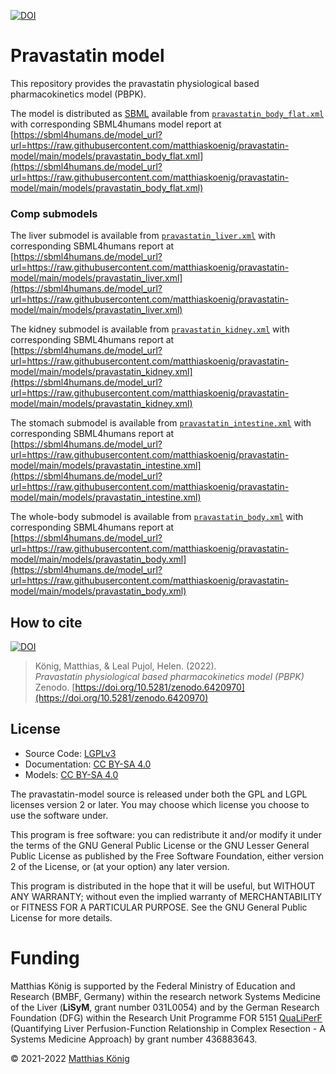 [![DOI](https://zenodo.org/badge/DOI/10.5281/zenodo.6420970.svg)](https://doi.org/10.5281/zenodo.6420970)

# Pravastatin model
This repository provides the pravastatin physiological based pharmacokinetics model (PBPK).


The model is distributed as [SBML](http://sbml.org) available from [`pravastatin_body_flat.xml`](./models/pravastatin_body_flat.xml) with 
corresponding SBML4humans model report at [https://sbml4humans.de/model_url?url=https://raw.githubusercontent.com/matthiaskoenig/pravastatin-model/main/models/pravastatin_body_flat.xml](https://sbml4humans.de/model_url?url=https://raw.githubusercontent.com/matthiaskoenig/pravastatin-model/main/models/pravastatin_body_flat.xml)

### Comp submodels
The liver submodel is available from [`pravastatin_liver.xml`](./models/pravastatin_liver.xml) with corresponding SBML4humans report at
[https://sbml4humans.de/model_url?url=https://raw.githubusercontent.com/matthiaskoenig/pravastatin-model/main/models/pravastatin_liver.xml](https://sbml4humans.de/model_url?url=https://raw.githubusercontent.com/matthiaskoenig/pravastatin-model/main/models/pravastatin_liver.xml)

The kidney submodel is available from [`pravastatin_kidney.xml`](./models/pravastatin_kidney.xml) with corresponding SBML4humans report at
[https://sbml4humans.de/model_url?url=https://raw.githubusercontent.com/matthiaskoenig/pravastatin-model/main/models/pravastatin_kidney.xml](https://sbml4humans.de/model_url?url=https://raw.githubusercontent.com/matthiaskoenig/pravastatin-model/main/models/pravastatin_kidney.xml)

The stomach submodel is available from [`pravastatin_intestine.xml`](./models/pravastatin_intestine.xml) with corresponding SBML4humans report at
[https://sbml4humans.de/model_url?url=https://raw.githubusercontent.com/matthiaskoenig/pravastatin-model/main/models/pravastatin_intestine.xml](https://sbml4humans.de/model_url?url=https://raw.githubusercontent.com/matthiaskoenig/pravastatin-model/main/models/pravastatin_intestine.xml)

The whole-body submodel is available from [`pravastatin_body.xml`](./models/pravastatin_body.xml) with corresponding SBML4humans report at
[https://sbml4humans.de/model_url?url=https://raw.githubusercontent.com/matthiaskoenig/pravastatin-model/main/models/pravastatin_body.xml](https://sbml4humans.de/model_url?url=https://raw.githubusercontent.com/matthiaskoenig/pravastatin-model/main/models/pravastatin_body.xml)

## How to cite
[![DOI](https://zenodo.org/badge/DOI/10.5281/zenodo.6420970.svg)](https://doi.org/10.5281/zenodo.6420970)

> König, Matthias, & Leal Pujol, Helen. (2022).  
> *Pravastatin physiological based pharmacokinetics model (PBPK)*   
> Zenodo. [https://doi.org/10.5281/zenodo.6420970](https://doi.org/10.5281/zenodo.6420970)

## License

* Source Code: [LGPLv3](http://opensource.org/licenses/LGPL-3.0)
* Documentation: [CC BY-SA 4.0](http://creativecommons.org/licenses/by-sa/4.0/)
* Models: [CC BY-SA 4.0](http://creativecommons.org/licenses/by-sa/4.0/)

The pravastatin-model source is released under both the GPL and LGPL licenses version 2 or
later. You may choose which license you choose to use the software under.

This program is free software: you can redistribute it and/or modify it under
the terms of the GNU General Public License or the GNU Lesser General Public
License as published by the Free Software Foundation, either version 2 of the
License, or (at your option) any later version.

This program is distributed in the hope that it will be useful, but WITHOUT ANY
WARRANTY; without even the implied warranty of MERCHANTABILITY or FITNESS FOR A
PARTICULAR PURPOSE. See the GNU General Public License for more details.

Funding
=======
Matthias König is supported by the Federal Ministry of Education and Research (BMBF, Germany)
within the research network Systems Medicine of the Liver (**LiSyM**, grant number 031L0054)
and by the German Research Foundation (DFG) within the Research Unit Programme FOR 5151
[QuaLiPerF](https://qualiperf.de) (Quantifying Liver Perfusion-Function Relationship in Complex Resection -
A Systems Medicine Approach) by grant number 436883643.

© 2021-2022 [Matthias König](https://livermetabolism.com)
